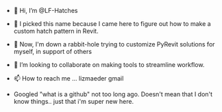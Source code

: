 - 👋 Hi, I’m @LF-Hatches 
- 👀 I picked this name because I came here to figure out how to make a custom hatch pattern in Revit.
- 🌱 Now, I'm down a rabbit-hole trying to customize PyRevit solutions for myself, in support of others
- 💞️ I’m looking to collaborate on making tools to streamline workflow.
- 📫 How to reach me ... lizmaeder gmail

- Googled "what is a github" not too long ago. Doesn't mean that I don't know things.. just that i'm super new here.

<!---
LF-Hatches/LF-Hatches is a ✨ special ✨ repository because its `README.md` (this file) appears on your GitHub profile.
You can click the Preview link to take a look at your changes.
--->
